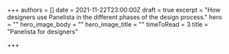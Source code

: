 +++
authors = []
date = 2021-11-22T23:00:00Z
draft = true
excerpt = "How designers use Panelista in the different phases of the design process."
hero = ""
hero_image_body = ""
hero_image_title = ""
timeToRead = 3
title = "Panelista for designers"

+++
